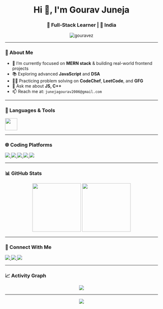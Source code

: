 <h1 align="center">Hi 👋, I'm Gourav Juneja</h1>
<h3 align="center">🚀 Full-Stack Learner | 📍 India</h3>

<p align="center">
  <img src="https://komarev.com/ghpvc/?username=gouravez&label=Profile%20views&color=0e75b6&style=flat" alt="gouravez" />
</p>

---

### 🔭 About Me

- 🎯 I’m currently focused on **MERN stack** & building real-world frontend projects
- 📚 Exploring advanced **JavaScript** and **DSA**
- 🧑‍💻 Practicing problem solving on **CodeChef**, **LeetCode**, and **GFG**
- 💬 Ask me about **JS, C++**
- 📫 Reach me at: `junejagourav2006@gmail.com`

---

### 🧰 Languages & Tools

<div align="left">
  <img src="https://skillicons.dev/icons?i=cpp,html,css,js,react,nodejs,tailwind,vscode,github" height="40" />
</div>

---

### 🌐 Coding Platforms

<div align="left">
  <a href="https://leetcode.com/u/gouravez/" target="_blank">
    <img src="https://img.shields.io/badge/LeetCode-FFA116?style=for-the-badge&logo=leetcode&logoColor=black" />
  </a>
  <a href="https://www.codechef.com/users/gouravez" target="_blank">
    <img src="https://img.shields.io/badge/CodeChef-5B4638?style=for-the-badge&logo=codechef" />
  </a>
  <a href="https://auth.geeksforgeeks.org/user/gouravez/" target="_blank">
    <img src="https://img.shields.io/badge/GFG-2F8D46?style=for-the-badge&logo=geeksforgeeks&logoColor=white" />
  </a>
  <a href="https://codeforces.com/profile/junejagourav45" target="_blank">
    <img src="https://img.shields.io/badge/Codeforces-1F8ACB?style=for-the-badge&logo=codeforces" />
  </a>
  <a href="https://www.hackerrank.com/profile/gouravez" target="_blank">
    <img src="https://img.shields.io/badge/HackerRank-2EC866?style=for-the-badge&logo=hackerrank&logoColor=white" />
  </a>
</div>

---

### 📊 GitHub Stats

<div align="center">
  <img src="https://github-readme-stats.vercel.app/api?username=gouravez&show_icons=true&theme=midnight-purple&hide_border=true&border_radius=10" height="160" />
  <img src="https://streak-stats.demolab.com?user=gouravez&theme=nightowl&hide_border=true&border_radius=10" height="160" />
</div>

---

### 🤝 Connect With Me

<p align="left">
  <a href="https://linkedin.com/in/gouravez" target="_blank">
    <img src="https://img.shields.io/badge/LinkedIn-blue?style=flat-square&logo=linkedin&logoColor=white" />
  </a>
  <a href="https://instagram.com/gouravez_" target="_blank">
    <img src="https://img.shields.io/badge/Instagram-purple?style=flat-square&logo=instagram" />
  </a>
  <a href="mailto:junejagourav2006@gmail.com" target="_blank">
    <img src="https://img.shields.io/badge/Gmail-red?style=flat-square&logo=gmail&logoColor=white" />
  </a>
</p>

---

### 📈 Activity Graph

<div align="center">
  <img src="https://github-readme-activity-graph.vercel.app/graph?username=gouravez&theme=react-dark&area=true&hide_border=true&radius=12" />
</div>

---

<div align="center">
  <img src="https://repository-images.githubusercontent.com/228240003/fa382e00-1bd2-11eb-992b-34d211d11cc2" />
</div>
